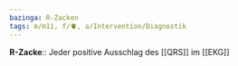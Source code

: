 ```yaml
---
bazinga: R-Zacken
tags: m/m11, f/🫀, a/Intervention/Diagnostik
---
```

**R-Zacke**:: Jeder positive Ausschlag des [[QRS]] im [[EKG]]
